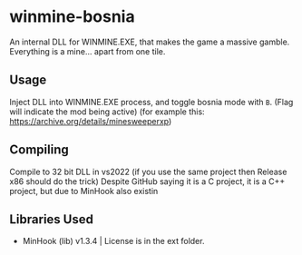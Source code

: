 # winmine-bosnia
An internal DLL for WINMINE.EXE, that makes the game a massive gamble. Everything is a mine... apart from one tile.

## Usage
Inject DLL into WINMINE.EXE process, and toggle bosnia mode with `B`. (Flag will indicate the mod being active)
(for example this: https://archive.org/details/minesweeperxp)

## Compiling
Compile to 32 bit DLL in vs2022 (if you use the same project then Release x86 should do the trick)
Despite GitHub saying it is a C project, it is a C++ project, but due to MinHook also existin

## Libraries Used
 - MinHook (lib) v1.3.4 | License is in the ext folder.
